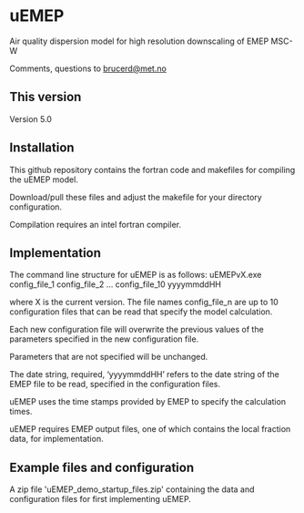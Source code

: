 # uEMEP
Air quality dispersion model for high resolution downscaling of EMEP MSC-W

Comments, questions to brucerd@met.no

## This version
Version 5.0

## Installation
This github repository contains the fortran code and makefiles for compiling the uEMEP model.

Download/pull these files and adjust the makefile for your directory configuration.

Compilation requires an intel fortran compiler.

## Implementation
The command line structure for uEMEP is as follows:
uEMEPvX.exe config_file_1 config_file_2 … config_file_10 yyyymmddHH

where X is the current version.
The file names config_file_n are up to 10 configuration files that can be read that specify the model calculation.

Each new configuration file will overwrite the previous values of the parameters specified in the new configuration file.

Parameters that are not specified will be unchanged.

The date string, required, ‘yyyymmddHH’ refers to the date string of the EMEP file to be read, specified in the configuration files.

uEMEP uses the time stamps provided by EMEP to specify the calculation times.

uEMEP requires EMEP output files, one of which contains the local fraction data, for implementation.

## Example files and configuration
A zip file 'uEMEP_demo_startup_files.zip' containing the data and configuration files for first implementing uEMEP.


